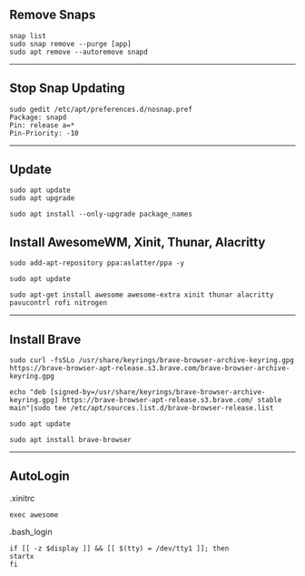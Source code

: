 ## Remove Snaps
```
snap list
sudo snap remove --purge [app]
sudo apt remove --autoremove snapd
```
---
## Stop Snap Updating
```
sudo gedit /etc/apt/preferences.d/nosnap.pref
Package: snapd
Pin: release a=*
Pin-Priority: -10
```
---
## Update
```
sudo apt update
sudo apt upgrade

sudo apt install --only-upgrade package_names
```
## Install AwesomeWM, Xinit, Thunar, Alacritty
```
sudo add-apt-repository ppa:aslatter/ppa -y

sudo apt update

sudo apt-get install awesome awesome-extra xinit thunar alacritty pavucontrl rofi nitrogen
```
---
## Install Brave
```
sudo curl -fsSLo /usr/share/keyrings/brave-browser-archive-keyring.gpg https://brave-browser-apt-release.s3.brave.com/brave-browser-archive-keyring.gpg

echo "deb [signed-by=/usr/share/keyrings/brave-browser-archive-keyring.gpg] https://brave-browser-apt-release.s3.brave.com/ stable main"|sudo tee /etc/apt/sources.list.d/brave-browser-release.list

sudo apt update

sudo apt install brave-browser

```
---
## AutoLogin
.xinitrc
```
exec awesome
```
.bash_login
```
if [[ -z $display ]] && [[ $(tty) = /dev/tty1 ]]; then
startx
fi
```